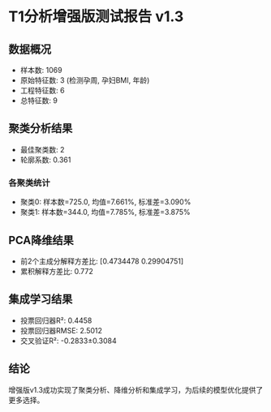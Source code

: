 # T1分析增强版测试报告 v1.3

## 数据概况
- 样本数: 1069
- 原始特征数: 3 (检测孕周, 孕妇BMI, 年龄)
- 工程特征数: 6
- 总特征数: 9

## 聚类分析结果
- 最佳聚类数: 2
- 轮廓系数: 0.361

### 各聚类统计
- 聚类0: 样本数=725.0, 均值=7.661%, 标准差=3.090%
- 聚类1: 样本数=344.0, 均值=7.785%, 标准差=3.875%

## PCA降维结果
- 前2个主成分解释方差比: [0.4734478  0.29904751]
- 累积解释方差比: 0.772

## 集成学习结果
- 投票回归器R²: 0.4458
- 投票回归器RMSE: 2.5012
- 交叉验证R²: -0.2833±0.3084

## 结论
增强版v1.3成功实现了聚类分析、降维分析和集成学习，为后续的模型优化提供了更多选择。
